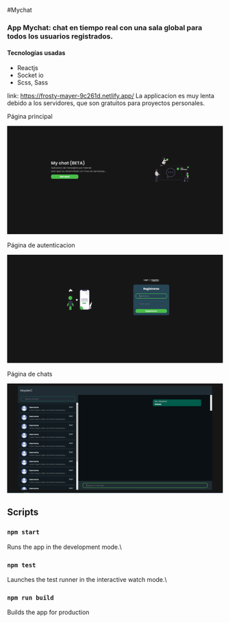 #Mychat

### App Mychat: chat en tiempo real con una sala global para todos los usuarios registrados.

#### Tecnologías usadas

- Reactjs
- Socket io
- Scss, Sass

link: https://frosty-mayer-9c261d.netlify.app/
La applicacion es muy lenta debido a los servidores, que son gratuitos para proyectos personales.

Página principal

<img src="./2.png">

Página de autenticacion

<img src="./3.png">

Página de chats

<img src="./1.png">

## Scripts

### `npm start`

Runs the app in the development mode.\

### `npm test`

Launches the test runner in the interactive watch mode.\

### `npm run build`

Builds the app for production
